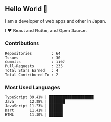 ## Hello World 👋

I am a developer of web apps and other in Japan.

I ❤️ React and Flutter, and Open Source.

### Contributions

<!-- contributions start -->

    Repositories         : 64
    Issues               : 30
    Commits              : 1107
    Pull-Requests        : 235
    Total Stars Earned   : 4
    Total Contributed To : 2

<!-- contributions end -->

### Most Used Languages

<!-- most-used-languages start -->

    TypeScript 39.41% | ████████████████████
    Java       12.88% | ███████
    JavaScript 11.73% | ██████
    Dart       11.41% | ██████
    HTML       11.30% | ██████

<!-- most-used-languages end -->
